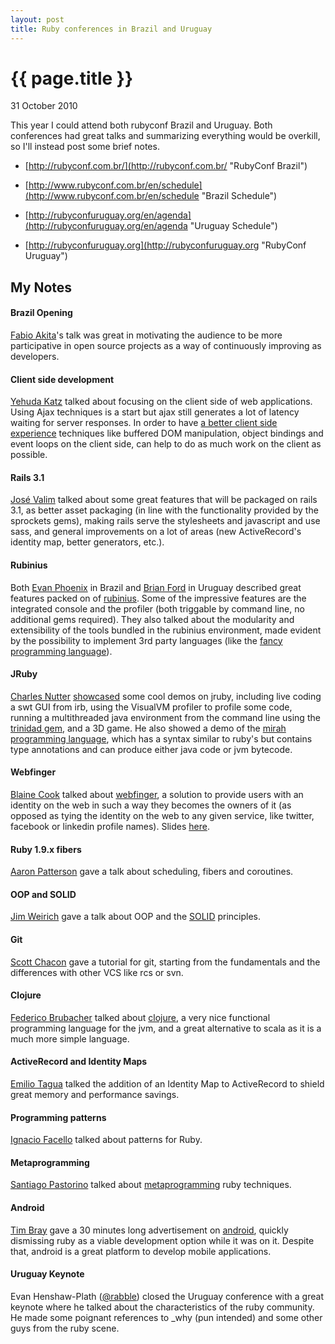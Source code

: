 ```yaml
---
layout: post
title: Ruby conferences in Brazil and Uruguay
---
```


{{ page.title }}
================

<p class="meta">31 October 2010</p>

This year I could attend both rubyconf Brazil and Uruguay. Both conferences had
great talks and summarizing everything would be overkill, so I'll instead post
some brief notes.

* [http://rubyconf.com.br/](http://rubyconf.com.br/ "RubyConf Brazil")
* [http://www.rubyconf.com.br/en/schedule](http://www.rubyconf.com.br/en/schedule "Brazil Schedule")

* [http://rubyconfuruguay.org/en/agenda](http://rubyconfuruguay.org/en/agenda "Uruguay Schedule")
* [http://rubyconfuruguay.org](http://rubyconfuruguay.org "RubyConf Uruguay")

My Notes
--------

#### Brazil Opening

[Fabio Akita](http://akitaonrails.com/)'s talk was great in motivating the
audience to be more participative in open source projects as a way of
continuously improving as developers.

#### Client side development

[Yehuda Katz](http://yehudakatz.com/) talked about focusing on the client side
of web applications.  Using Ajax techniques is a start but ajax still generates
a lot of latency waiting for server responses. In order to have
[a better client side experience](http://www.sproutcore.com/)
techniques like buffered DOM manipulation, object bindings and
event loops on the client side, can help to do as much work on the client as
possible.

#### Rails 3.1

[José Valim](https://github.com/josevalim) talked about some great features
that will be packaged on rails 3.1, as better asset packaging (in line with the
functionality provided by the sprockets gems), making rails serve the
stylesheets and javascript and use sass, and general improvements on a lot of
areas (new ActiveRecord's identity map, better generators, etc.).

#### Rubinius

Both [Evan Phoenix](http://blog.fallingsnow.net/) in Brazil and [Brian
Ford](http://blog.brightredglow.com/) in Uruguay described great features
packed on of [rubinius](http://rubini.us/). Some of the impressive features are
the integrated console and the profiler (both triggable by command line, no
additional gems required). They also talked about the modularity and
extensibility of the tools bundled in the rubinius environment, made evident by
the possibility to implement 3rd party languages (like the
[fancy programming language](http://www.fancy-lang.org/)).

#### JRuby

[Charles Nutter](http://blog.headius.com/)
[showcased](http://www.slideshare.net/CharlesNutter/rubyconf-uruguay-2010-jruby)
some cool demos on jruby, including live coding a swt GUI from irb, using the
VisualVM profiler to profile some code, running a multithreaded java
environment from the command line using the [trinidad
gem](https://github.com/calavera/trinidad), and a 3D game. He also showed a
demo of the [mirah programming language](mirah.org), which has a syntax
similar to ruby's but contains type annotations and can produce either java
code or jvm bytecode.

#### Webfinger

[Blaine Cook](http://romeda.org/) talked about
[webfinger](http://webfinger.org/), a solution to provide users with an
identity on the web in such a way they becomes the owners of it (as opposed as
tying the identity on the web to any given service, like twitter, facebook or
linkedin profile names). Slides [here](http://lanyrd.com/2010/rubyconf-uruguay/smzm/).

#### Ruby 1.9.x fibers

[Aaron Patterson](http://tenderlovemaking.com/) gave a talk about scheduling,
fibers and coroutines.

#### OOP and SOLID

[Jim Weirich](http://onestepback.org/) gave a talk about OOP and the
[SOLID](http://en.wikipedia.org/wiki/SOLID) principles.

#### Git

[Scott Chacon](http://jointheconversation.org/) gave a tutorial for git,
starting from the fundamentals and the differences with other VCS like rcs or
svn.

#### Clojure

[Federico Brubacher](http://twitter.com/fbru02) talked about
[clojure](http://clojure.org/), a very nice functional programming language for
the jvm, and a great alternative to scala as it is a much more simple language.

#### ActiveRecord and Identity Maps

[Emilio Tagua](http://miloops.com/) talked the addition of an Identity Map to
ActiveRecord to shield great memory and performance savings.

#### Programming patterns

[Ignacio Facello](http://nucleartesuji.com/) talked about patterns for Ruby.

#### Metaprogramming

[Santiago Pastorino](http://twitter.com/spastorino) talked about
[metaprogramming](http://www.slideshare.net/spastorino/metaprogramming-5634072)
ruby techniques.

#### Android

[Tim Bray](http://www.tbray.org/ongoing/) gave a 30 minutes long advertisement
on [android](http://www.android.com/), quickly dismissing ruby as a viable
development option while it was on it. Despite that, android is a great
platform to develop mobile applications.

#### Uruguay Keynote

Evan Henshaw-Plath ([@rabble](http://twitter.com/rabble)) closed the Uruguay
conference with a great keynote where he talked about the characteristics of
the ruby community. He made some poignant references to _why (pun intended) and
some other guys from the ruby scene.
